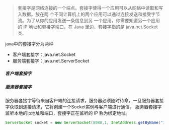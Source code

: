 >套接字是网络连接的一个端点。套接字使得一个应用可以从网络中读取和写入数据。放在两
个不同计算机上的两个应用可以通过连接发送和接受字节流。为了从你的应用发送一条信息到另
一个应用，你需要知道另一个应用的 IP 地址和套接字端口。在 Java 里边，套接字指的是
java.net.Socket 类。

java中的套接字分为两种
- 客户端套接字：java.net.Socket
- 服务端套接字：java.net.ServerSocket

##### 客户端套接字


##### 服务器套接字
服务器套接字等待来自客户端的连接请求，服务器必须随时待命，一旦服务器套接字获取到连接请求，它将创建一个Socket实例与客户端进行通信。
服务器套接字监听本地的ip地址和端口，套接字正在监听的 IP 称为绑定地址。

``` java
ServerSocket socket = new ServerSocket(8080,1, InetAddress.getByName("127.0.0.1"));
```


